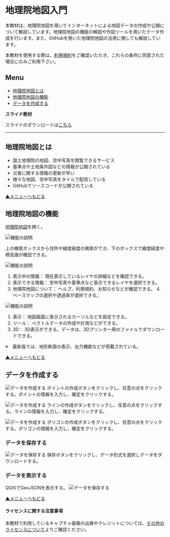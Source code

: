# 地理院地図入門
本教材は、地理院地図を用いてインターネットによる地図データの作成や公開について解説しています。地理院地図の機能の解説や作図ツールを用いたデータ作成を行います。また、GitHubを用いた地理院地図の活用に関しても解説しています。

本教材を使用する際は、[利用規約]をご確認いただき、これらの条件に同意された場合にのみご利用下さい。


[利用規約]:(../../../../master/利用規約.md)

**Menu**
------
* [地理院地図とは](#地理院地図とは)
* [地理院地図の機能](#地理院地図の機能)
* [データを作成する](#データを作成する)


**スライド教材**

スライドのダウンロードは[こちら](../../../../../raw/master/GISオープン教材/インターネットの活用/地理院地図/地理院地図.pptx)

--------

## 地理院地図とは

- 国土地理院の地図、空中写真を閲覧できるサービス
- 基準点や土地条件図などの情報が公開されている
- 災害に関する情報の更新が早い
- 様々な地図、空中写真をタイルで配信している
- GitHubでソースコードが公開されている

[▲メニューへもどる]

[▲メニューへもどる]:地理院地図.md#menu

## 地理院地図の機能
[地理院地図]を開く。


![機能の説明](pic/gsipic_1.png)

上の検索ボックスから住所や緯度経度の検索ができ、下のボックスで緯度経度や標高値が確認できる。

![機能の説明](pic/gsipic_2.png)
1. 表示中の情報：
現在表示しているレイヤの詳細などを確認できる。
2. 表示できる情報：
空中写真や基準点など表示できるレイヤを選択できる。
3. 地理院地図について：
ヘルプ、利用規約、お知らせなどが確認できる。
4.ベースマップの選択や透過率が選択できる。

![機能の説明](pic/gsipic_3.png)
1. 表示：
地図画面に表示されるカーソルなどを設定できる。
2. ツール：
ベクトルデータの作成や計測などができる。
3. 3D：
3D表示ができる。データは、3Dプリンター用のファイルでダウンロードできる。

※　最新版では、地形断面の表示、出力機能などが搭載されている。

[▲メニューへもどる]

## データを作成する
![データを作成する](pic/gsipic_4.png)
ポイントの作成ボタンをクリックし、任意の点をクリックする。ポイントの情報を入力し、確定をクリックする。

![データを作成する](pic/gsipic_5.png)
ラインの作成ボタンをクリックし、任意の点をクリックする。ラインの情報を入力し、確定をクリックする。

![データを作成する](pic/gsipic_6.png)
ポリゴンの作成ボタンをクリックし、任意の点をクリックする。ポリゴンの情報を入力し、確定をクリックする。

### データを保存する
![データを保存する](pic/gsipic_7.png)
保存ボタンをクリックし、データ形式を選択しデータをダウンロードする。

### データを表示する
QGISでGeoJSONを表示する。
![データを保存する](pic/gsipic_8.png)

[▲メニューへもどる]

#### ライセンスに関する注意事項
本教材で利用しているキャプチャ画像の出典やクレジットについては、[その他のライセンスについて]よりご確認ください。

[その他のライセンスについて]:../../その他のライセンスについて.md
[地理院地図]:http://maps.gsi.go.jp
